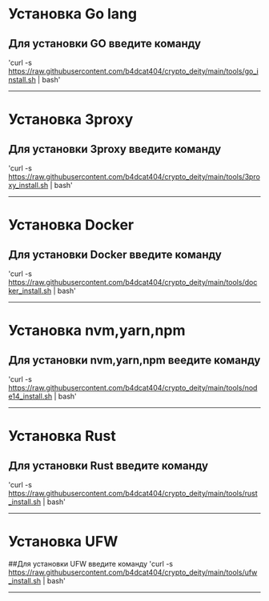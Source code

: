 # Установка Go lang

## Для установки GO введите команду
'curl -s https://raw.githubusercontent.com/b4dcat404/crypto_deity/main/tools/go_install.sh | bash'
____
# Установка 3proxy

## Для установки 3proxy введите команду
'curl -s https://raw.githubusercontent.com/b4dcat404/crypto_deity/main/tools/3proxy_install.sh | bash'
____
# Установка Docker

## Для установки Docker введите команду
'curl -s https://raw.githubusercontent.com/b4dcat404/crypto_deity/main/tools/docker_install.sh | bash'
____
# Установка nvm,yarn,npm

## Для установки nvm,yarn,npm веедите команду
'curl -s https://raw.githubusercontent.com/b4dcat404/crypto_deity/main/tools/node14_install.sh | bash'
____
# Установка Rust

## Для установки Rust введите команду
'curl -s https://raw.githubusercontent.com/b4dcat404/crypto_deity/main/tools/rust_install.sh | bash'
____
# Установка UFW

##Для установки UFW введите команду
'curl -s https://raw.githubusercontent.com/b4dcat404/crypto_deity/main/tools/ufw_install.sh | bash'
____